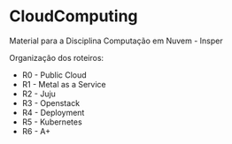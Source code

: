 # CloudComputing
Material para a Disciplina Computação em Nuvem - Insper

Organização dos roteiros:
* R0 - Public Cloud
* R1 - Metal as a Service
* R2 - Juju
* R3 - Openstack
* R4 - Deployment
* R5 - Kubernetes
* R6 - A+
